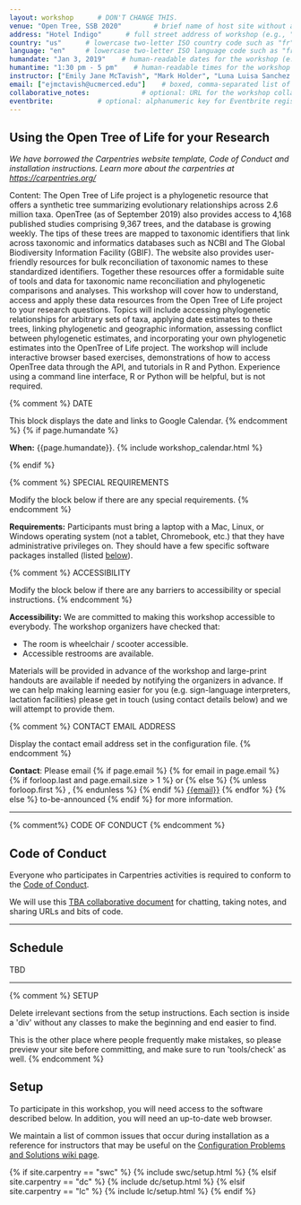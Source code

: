 ```yaml
---
layout: workshop      # DON'T CHANGE THIS.
venue: "Open Tree, SSB 2020"        # brief name of host site without address (e.g., "Euphoric State University")
address: "Hotel Indigo"      # full street address of workshop (e.g., "Room A, 123 Forth Street, Blimingen, Euphoria")
country: "us"      # lowercase two-letter ISO country code such as "fr" (see https://en.wikipedia.org/wiki/ISO_3166-1#Current_codes)
language: "en"     # lowercase two-letter ISO language code such as "fr" (see https://en.wikipedia.org/wiki/List_of_ISO_639-1_codes)
humandate: "Jan 3, 2019"    # human-readable dates for the workshop (e.g., "Feb 17-18, 2020")
humantime: "1:30 pm - 5 pm"    # human-readable times for the workshop (e.g., "9:00 am - 4:30 pm")
instructor: ["Emily Jane McTavish", "Mark Holder", "Luna Luisa Sanchez Reyes"] # boxed, comma-separated list of instructors' names as strings, like ["Kay McNulty", "Betty Jennings", "Betty Snyder"]
email: ["ejmctavish@ucmerced.edu"]    # boxed, comma-separated list of contact email addresses for the host, lead instructor, or whoever else is handling questions, like ["marlyn.wescoff@example.org", "fran.bilas@example.org", "ruth.lichterman@example.org"]
collaborative_notes:             # optional: URL for the workshop collaborative notes, e.g. an Etherpad or Google Docs document (e.g., https://pad.carpentries.org/2015-01-01-euphoria)
eventbrite:           # optional: alphanumeric key for Eventbrite registration, e.g., "1234567890AB" (if Eventbrite is being used)
---
```



<h2 id="general">Using the Open Tree of Life for your Research</h2>

*We have borrowed the Carpentries website template, Code of Conduct and installation instructions. Learn more about the carpentries at https://carpentries.org/*


Content: The Open Tree of Life project is a phylogenetic resource that offers a synthetic tree summarizing evolutionary relationships across 2.6 million taxa. OpenTree (as of September 2019) also provides access to 4,168 published studies comprising 9,367 trees, and the database is growing weekly. The tips of these trees are mapped to taxonomic identifiers that link across taxonomic and informatics databases such as NCBI and The Global Biodiversity Information Facility (GBIF).
The website also provides user-friendly resources for bulk reconciliation of taxonomic names to these standardized identifiers. Together these resources offer a formidable suite of tools and data for taxonomic name reconciliation and phylogenetic comparisons and analyses.
 This workshop will cover how to understand, access and apply these data resources from the Open Tree of Life project to your research questions. Topics will include accessing phylogenetic relationships for arbitrary sets of taxa, applying date estimates to these trees, linking phylogenetic and geographic information, assessing conflict between phylogenetic estimates, and incorporating your own phylogenetic estimates into the OpenTree of Life project.
    The workshop will include interactive browser based exercises, demonstrations of how to access OpenTree data through the API, and tutorials in R and Python. Experience using a command line interface, R or Python will be helpful, but is not required.             


{% comment %}
DATE

This block displays the date and links to Google Calendar.
{% endcomment %}
{% if page.humandate %}
<p id="when">
  <strong>When:</strong>
  {{page.humandate}}.
  {% include workshop_calendar.html %}
</p>
{% endif %}

{% comment %}
SPECIAL REQUIREMENTS

Modify the block below if there are any special requirements.
{% endcomment %}
<p id="requirements">
  <strong>Requirements:</strong> Participants must bring a laptop with a
  Mac, Linux, or Windows operating system (not a tablet, Chromebook, etc.) that they have administrative privileges on. They should have a few specific software packages installed (listed <a href="#setup">below</a>).
</p>

{% comment %}
ACCESSIBILITY

Modify the block below if there are any barriers to accessibility or
special instructions.
{% endcomment %}
<p id="accessibility">
  <strong>Accessibility:</strong> We are committed to making this workshop
  accessible to everybody.
  The workshop organizers have checked that:
</p>
<ul>
  <li>The room is wheelchair / scooter accessible.</li>
  <li>Accessible restrooms are available.</li>
</ul>
<p>
  Materials will be provided in advance of the workshop and
  large-print handouts are available if needed by notifying the
  organizers in advance.  If we can help making learning easier for
  you (e.g. sign-language interpreters, lactation facilities) please
  get in touch (using contact details below) and we will
  attempt to provide them.
</p>

{% comment %}
CONTACT EMAIL ADDRESS

Display the contact email address set in the configuration file.
{% endcomment %}
<p id="contact">
  <strong>Contact</strong>:
  Please email
  {% if page.email %}
  {% for email in page.email %}
  {% if forloop.last and page.email.size > 1 %}
  or
  {% else %}
  {% unless forloop.first %}
  ,
  {% endunless %}
  {% endif %}
  <a href='mailto:{{email}}'>{{email}}</a>
  {% endfor %}
  {% else %}
  to-be-announced
  {% endif %}
  for more information.
</p>

<hr/>

{% comment%}
CODE OF CONDUCT
{% endcomment %}
<h2 id="code-of-conduct">Code of Conduct</h2>

<p>
Everyone who participates in Carpentries activities is required to conform to the <a href="https://docs.carpentries.org/topic_folders/policies/code-of-conduct.html">Code of Conduct</a>.

<p>
We will use this <a href="{{page.collaborative_notes}}">TBA collaborative document</a> for chatting, taking notes, and sharing URLs and bits of code.
</p>
<hr/>




<h2 id="schedule">Schedule</h2>

TBD

<hr/>

{% comment %}
SETUP

Delete irrelevant sections from the setup instructions.  Each
section is inside a 'div' without any classes to make the beginning
and end easier to find.

This is the other place where people frequently make mistakes, so
please preview your site before committing, and make sure to run
'tools/check' as well.
{% endcomment %}

<h2 id="setup">Setup</h2>

<p>
  To participate in this workshop,
  you will need access to the software described below.
  In addition, you will need an up-to-date web browser.
</p>
<p>
  We maintain a list of common issues that occur during installation as a reference for instructors
  that may be useful on the
  <a href = "{{site.swc_github}}/workshop-template/wiki/Configuration-Problems-and-Solutions">Configuration Problems and Solutions wiki page</a>.
</p>

{% if site.carpentry == "swc" %}
{% include swc/setup.html %}
{% elsif site.carpentry == "dc" %}
{% include dc/setup.html %}
{% elsif site.carpentry == "lc" %}
{% include lc/setup.html %}
{% endif %}
